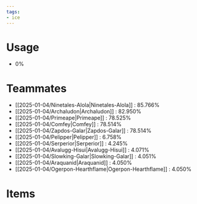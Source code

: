 ```yaml
---
tags:
- ice
---
```

# Usage
- 0%
# Teammates
- [[2025-01-04/Ninetales-Alola|Ninetales-Alola]] : 85.766%
- [[2025-01-04/Archaludon|Archaludon]] : 82.950%
- [[2025-01-04/Primeape|Primeape]] : 78.525%
- [[2025-01-04/Comfey|Comfey]] : 78.514%
- [[2025-01-04/Zapdos-Galar|Zapdos-Galar]] : 78.514%
- [[2025-01-04/Pelipper|Pelipper]] : 6.758%
- [[2025-01-04/Serperior|Serperior]] : 4.245%
- [[2025-01-04/Avalugg-Hisui|Avalugg-Hisui]] : 4.071%
- [[2025-01-04/Slowking-Galar|Slowking-Galar]] : 4.051%
- [[2025-01-04/Araquanid|Araquanid]] : 4.050%
- [[2025-01-04/Ogerpon-Hearthflame|Ogerpon-Hearthflame]] : 4.050%
# Items